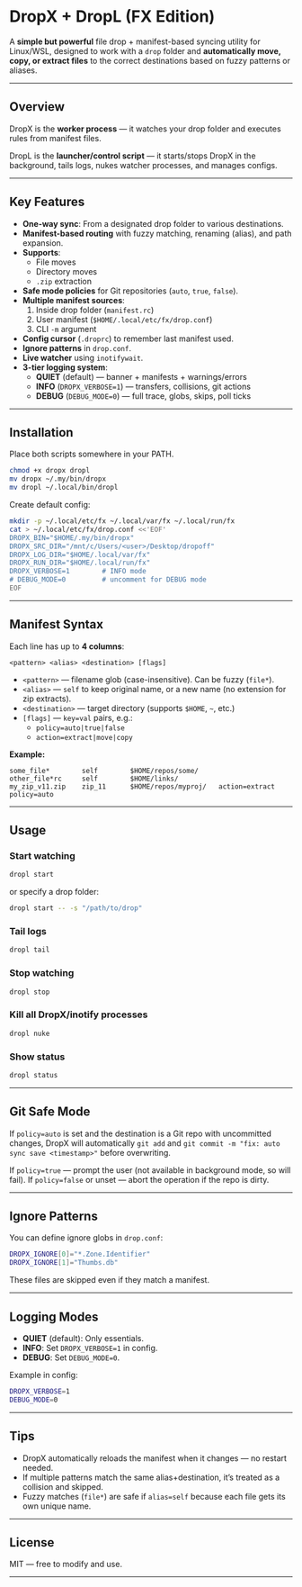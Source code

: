 # DropX + DropL (FX Edition)

A **simple but powerful** file drop + manifest-based syncing utility for Linux/WSL, designed to work with a `drop` folder and **automatically move, copy, or extract files** to the correct destinations based on fuzzy patterns or aliases.

---

## Overview

DropX is the **worker process** — it watches your drop folder and executes rules from manifest files.

DropL is the **launcher/control script** — it starts/stops DropX in the background, tails logs, nukes watcher processes, and manages configs.

---

## Key Features

- **One-way sync**: From a designated drop folder to various destinations.
- **Manifest-based routing** with fuzzy matching, renaming (alias), and path expansion.
- **Supports**:
  - File moves
  - Directory moves
  - `.zip` extraction
- **Safe mode policies** for Git repositories (`auto`, `true`, `false`).
- **Multiple manifest sources**:
  1. Inside drop folder (`manifest.rc`)
  2. User manifest (`$HOME/.local/etc/fx/drop.conf`)
  3. CLI `-m` argument
- **Config cursor** (`.droprc`) to remember last manifest used.
- **Ignore patterns** in `drop.conf`.
- **Live watcher** using `inotifywait`.
- **3-tier logging system**:
  - **QUIET** (default) — banner + manifests + warnings/errors
  - **INFO** (`DROPX_VERBOSE=1`) — transfers, collisions, git actions
  - **DEBUG** (`DEBUG_MODE=0`) — full trace, globs, skips, poll ticks

---

## Installation

Place both scripts somewhere in your PATH.

```bash
chmod +x dropx dropl
mv dropx ~/.my/bin/dropx
mv dropl ~/.local/bin/dropl
```

Create default config:

```bash
mkdir -p ~/.local/etc/fx ~/.local/var/fx ~/.local/run/fx
cat > ~/.local/etc/fx/drop.conf <<'EOF'
DROPX_BIN="$HOME/.my/bin/dropx"
DROPX_SRC_DIR="/mnt/c/Users/<user>/Desktop/dropoff"
DROPX_LOG_DIR="$HOME/.local/var/fx"
DROPX_RUN_DIR="$HOME/.local/run/fx"
DROPX_VERBOSE=1        # INFO mode
# DEBUG_MODE=0         # uncomment for DEBUG mode
EOF
```

---

## Manifest Syntax

Each line has up to **4 columns**:

```
<pattern> <alias> <destination> [flags]
```

- `<pattern>` — filename glob (case-insensitive). Can be fuzzy (`file*`).
- `<alias>` — `self` to keep original name, or a new name (no extension for zip extracts).
- `<destination>` — target directory (supports `$HOME`, `~`, etc.)
- `[flags]` — `key=val` pairs, e.g.:
  - `policy=auto|true|false`
  - `action=extract|move|copy`

**Example:**
```
some_file*        self        $HOME/repos/some/
other_file*rc     self        $HOME/links/
my_zip_v11.zip    zip_11      $HOME/repos/myproj/   action=extract policy=auto
```

---

## Usage

### Start watching
```bash
dropl start
```
or specify a drop folder:
```bash
dropl start -- -s "/path/to/drop"
```

### Tail logs
```bash
dropl tail
```

### Stop watching
```bash
dropl stop
```

### Kill all DropX/inotify processes
```bash
dropl nuke
```

### Show status
```bash
dropl status
```

---

## Git Safe Mode

If `policy=auto` is set and the destination is a Git repo with uncommitted changes, DropX will automatically `git add` and `git commit -m "fix: auto sync save <timestamp>"` before overwriting.

If `policy=true` — prompt the user (not available in background mode, so will fail).
If `policy=false` or unset — abort the operation if the repo is dirty.

---

## Ignore Patterns

You can define ignore globs in `drop.conf`:
```bash
DROPX_IGNORE[0]="*.Zone.Identifier"
DROPX_IGNORE[1]="Thumbs.db"
```
These files are skipped even if they match a manifest.

---

## Logging Modes

- **QUIET** (default): Only essentials.
- **INFO**: Set `DROPX_VERBOSE=1` in config.
- **DEBUG**: Set `DEBUG_MODE=0`.

Example in config:
```bash
DROPX_VERBOSE=1
DEBUG_MODE=0
```

---

## Tips

- DropX automatically reloads the manifest when it changes — no restart needed.
- If multiple patterns match the same alias+destination, it’s treated as a collision and skipped.
- Fuzzy matches (`file*`) are safe if `alias=self` because each file gets its own unique name.

---

## License

MIT — free to modify and use.

---
